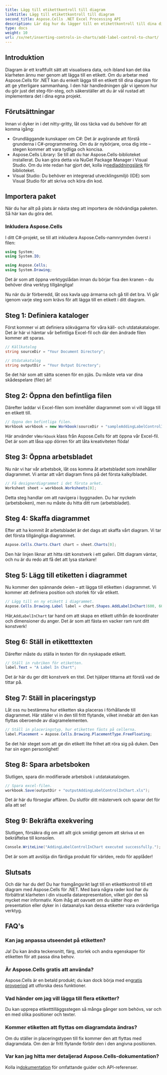 ```yaml
---
title: Lägg till etikettkontroll till diagram
linktitle: Lägg till etikettkontroll till diagram
second_title: Aspose.Cells .NET Excel Processing API
description: Lär dig hur du lägger till en etikettkontroll till dina diagram i Aspose.Cells för .NET med denna steg-för-steg-guide. Förbättra din datavisualisering.
type: docs
weight: 10
url: /sv/net/inserting-controls-in-charts/add-label-control-to-chart/
---
```

## Introduktion

Diagram är ett kraftfullt sätt att visualisera data, och ibland kan det öka klarheten ännu mer genom att lägga till en etikett. Om du arbetar med Aspose.Cells för .NET kan du enkelt lägga till en etikett till dina diagram för att ge ytterligare sammanhang. I den här handledningen går vi igenom hur du gör just det steg-för-steg, och säkerställer att du är väl rustad att implementera det i dina egna projekt.

## Förutsättningar

Innan vi dyker in i det nitty-gritty, låt oss täcka vad du behöver för att komma igång:

- Grundläggande kunskaper om C#: Det är avgörande att förstå grunderna i C#-programmering. Om du är nybörjare, oroa dig inte – stegen kommer att vara tydliga och koncisa.
-  Aspose.Cells Library: Se till att du har Aspose.Cells-biblioteket installerat. Du kan göra detta via NuGet Package Manager i Visual Studio. Om du inte redan har gjort det, kolla in[nedladdningslänk](https://releases.aspose.com/cells/net/) för biblioteket.
- Visual Studio: Du behöver en integrerad utvecklingsmiljö (IDE) som Visual Studio för att skriva och köra din kod.

## Importera paket

När du har allt på plats är nästa steg att importera de nödvändiga paketen. Så här kan du göra det.

### Inkludera Aspose.Cells

I ditt C#-projekt, se till att inkludera Aspose.Cells-namnrymden överst i filen:

```csharp
using System;
using System.IO;

using Aspose.Cells;
using System.Drawing;
```

Det är som att öppna verktygslådan innan du börjar fixa den kranen – du behöver dina verktyg tillgängliga!

Nu när du är förberedd, låt oss kavla upp ärmarna och gå till det bra. Vi går igenom varje steg som krävs för att lägga till en etikett i ditt diagram.

## Steg 1: Definiera kataloger

Först kommer vi att definiera sökvägarna för våra käll- och utdatakataloger. Det är här vi hämtar vår befintliga Excel-fil och där den ändrade filen kommer att sparas.

```csharp
// Källkatalog
string sourceDir = "Your Document Directory";

// Utdatakatalog
string outputDir = "Your Output Directory";
```

Se det här som att sätta scenen för en pjäs. Du måste veta var dina skådespelare (filer) är!

## Steg 2: Öppna den befintliga filen

Därefter laddar vi Excel-filen som innehåller diagrammet som vi vill lägga till en etikett till. 

```csharp
// Öppna den befintliga filen.
Workbook workbook = new Workbook(sourceDir + "sampleAddingLabelControlInChart.xls");
```

 Här använder vi`Workbook` klass från Aspose.Cells för att öppna vår Excel-fil. Det är som att låsa upp dörren för att låta kreativiteten flöda!

## Steg 3: Öppna arbetsbladet

Nu när vi har vår arbetsbok, låt oss komma åt arbetsbladet som innehåller diagrammet. Vi antar att vårt diagram finns på det första kalkylbladet.

```csharp
// Få designerdiagrammet i det första arket.
Worksheet sheet = workbook.Worksheets[0];
```

Detta steg handlar om att navigera i byggnaden. Du har nyckeln (arbetsboken), men nu måste du hitta ditt rum (arbetsbladet).

## Steg 4: Skaffa diagrammet

Efter att ha kommit åt arbetsbladet är det dags att skaffa vårt diagram. Vi tar det första tillgängliga diagrammet.

```csharp
Aspose.Cells.Charts.Chart chart = sheet.Charts[0];
```

Den här linjen liknar att hitta rätt konstverk i ett galleri. Ditt diagram väntar, och nu är du redo att få det att lysa starkare!

## Steg 5: Lägg till etiketten i diagrammet

Nu kommer den spännande delen – att lägga till etiketten i diagrammet. Vi kommer att definiera position och storlek för vår etikett.

```csharp
// Lägg till en ny etikett i diagrammet.
Aspose.Cells.Drawing.Label label = chart.Shapes.AddLabelInChart(600, 600, 350, 900);
```

 Här,`AddLabelInChart` tar hand om att skapa en etikett utifrån de koordinater och dimensioner du anger. Det är som att fästa en vacker ram runt ditt konstverk!

## Steg 6: Ställ in etiketttexten

Därefter måste du ställa in texten för din nyskapade etikett. 

```csharp
// Ställ in rubriken för etiketten.
label.Text = "A Label In Chart";
```

Det är här du ger ditt konstverk en titel. Det hjälper tittarna att förstå vad de tittar på.

## Steg 7: Ställ in placeringstyp

Låt oss nu bestämma hur etiketten ska placeras i förhållande till diagrammet. Här ställer vi in den till fritt flytande, vilket innebär att den kan flyttas oberoende av diagramelementen.

```csharp
// Ställ in placeringstyp, hur etiketten fästs på cellerna.
label.Placement = Aspose.Cells.Drawing.PlacementType.FreeFloating; 
```

Se det här steget som att ge din etikett lite frihet att röra sig på duken. Den har sin egen personlighet!

## Steg 8: Spara arbetsboken

Slutligen, spara din modifierade arbetsbok i utdatakatalogen. 

```csharp
// Spara excel-filen.
workbook.Save(outputDir + "outputAddingLabelControlInChart.xls");
```

Det är här du förseglar affären. Du slutför ditt mästerverk och sparar det för alla att se!

## Steg 9: Bekräfta exekvering

Slutligen, försäkra dig om att allt gick smidigt genom att skriva ut en bekräftelse till konsolen.

```csharp
Console.WriteLine("AddingLabelControlInChart executed successfully.");
```

Det är som att avslöja din färdiga produkt för världen, redo för applåder!

## Slutsats

Och där har du det! Du har framgångsrikt lagt till en etikettkontroll till ett diagram med Aspose.Cells för .NET. Med bara några rader kod har du förbättrat klarheten i din visuella datarepresentation, vilket gör den så mycket mer informativ. Kom ihåg att oavsett om du sätter ihop en presentation eller dyker in i dataanalys kan dessa etiketter vara ovärderliga verktyg.

## FAQ's

### Kan jag anpassa utseendet på etiketten?
Ja! Du kan ändra teckensnitt, färg, storlek och andra egenskaper för etiketten för att passa dina behov.

### Är Aspose.Cells gratis att använda?
 Aspose.Cells är en betald produkt; du kan dock börja med en[gratis provperiod](https://releases.aspose.com/) att utforska dess funktioner.

### Vad händer om jag vill lägga till flera etiketter?
Du kan upprepa etiketttilläggsstegen så många gånger som behövs, var och en med olika positioner och texter.

### Kommer etiketten att flyttas om diagramdata ändras?
Om du ställer in placeringstypen till fix kommer den att flyttas med diagramdata. Om den är fritt flytande förblir den i den angivna positionen.

### Var kan jag hitta mer detaljerad Aspose.Cells-dokumentation?
 Kolla in[dokumentation](https://reference.aspose.com/cells/net/) för omfattande guider och API-referenser.